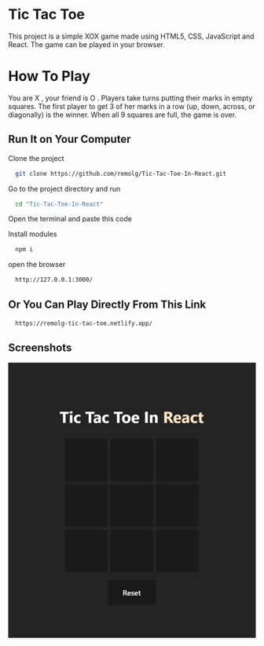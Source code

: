 
# Tic Tac Toe

This project is a simple XOX game made using HTML5, CSS, JavaScript and React. The game can be played in your browser.

# How To Play

You are X , your friend is O . 
Players take turns putting their marks in empty squares. 
The first player to get 3 of her marks in a row (up, down, across, or diagonally) is the winner.
When all 9 squares are full, the game is over.


  
## Run It on Your Computer

Clone the project

```bash
  git clone https://github.com/remolg/Tic-Tac-Toe-In-React.git
```

Go to the project directory and run

```bash
  cd "Tic-Tac-Toe-In-React"
```

Open the terminal and paste this code

Install modules
    
```bash
  npm i 
```

open the browser

```bash
  http://127.0.0.1:3000/
```

## Or You Can Play Directly From This Link

```bash
  https://remolg-tic-tac-toe.netlify.app/
```

## Screenshots


  ![Tic-Tac-Toe](src/assets/ss.jpg)